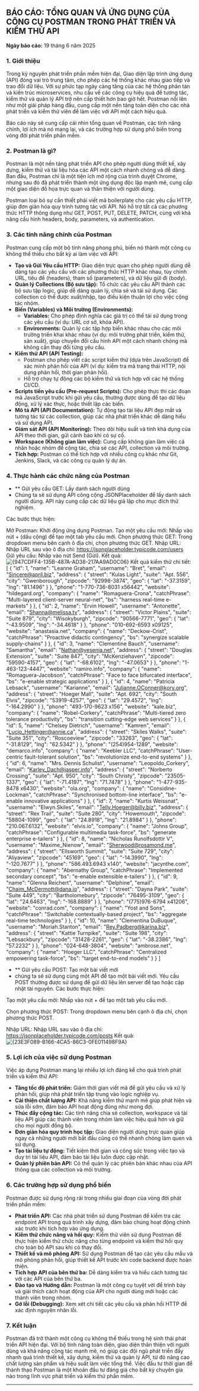 ## BÁO CÁO: TỔNG QUAN VÀ ỨNG DỤNG CỦA CÔNG CỤ POSTMAN TRONG PHÁT TRIỂN VÀ KIỂM THỬ API

**Ngày báo cáo:** 19 tháng 6 năm 2025

### 1. Giới thiệu

Trong kỷ nguyên phát triển phần mềm hiện đại, Giao diện lập trình ứng dụng (API) đóng vai trò trung tâm, cho phép các hệ thống khác nhau giao tiếp và trao đổi dữ liệu. Với sự phức tạp ngày càng tăng của các hệ thống phân tán và kiến trúc microservices, nhu cầu về các công cụ hiệu quả để tương tác, kiểm thử và quản lý API trở nên cấp thiết hơn bao giờ hết. Postman nổi lên như một giải pháp hàng đầu, cung cấp một nền tảng toàn diện cho các nhà phát triển và kiểm thử viên để làm việc với API một cách hiệu quả.

Báo cáo này sẽ cung cấp cái nhìn tổng quan về Postman, các tính năng chính, lợi ích mà nó mang lại, và các trường hợp sử dụng phổ biến trong vòng đời phát triển phần mềm.

### 2. Postman là gì?

Postman là một nền tảng phát triển API cho phép người dùng thiết kế, xây dựng, kiểm thử và tài liệu hóa các API một cách nhanh chóng và dễ dàng. Ban đầu, Postman chỉ là một tiện ích mở rộng của trình duyệt Chrome, nhưng sau đó đã phát triển thành một ứng dụng độc lập mạnh mẽ, cung cấp một giao diện đồ họa trực quan và thân thiện với người dùng.

Postman loại bỏ sự cần thiết phải viết mã boilerplate cho các yêu cầu HTTP, giúp đơn giản hóa quy trình tương tác với API. Nó hỗ trợ tất cả các phương thức HTTP thông dụng như GET, POST, PUT, DELETE, PATCH, cùng với khả năng cấu hình headers, body, parameters, và authentication.

### 3. Các tính năng chính của Postman

Postman cung cấp một bộ tính năng phong phú, biến nó thành một công cụ không thể thiếu cho bất kỳ ai làm việc với API:

* **Tạo và Gửi Yêu cầu HTTP:** Giao diện trực quan cho phép người dùng dễ dàng tạo các yêu cầu với các phương thức HTTP khác nhau, tùy chỉnh URL, tiêu đề (headers), tham số (parameters), và dữ liệu gửi đi (body).
* **Quản lý Collections (Bộ sưu tập):** Tổ chức các yêu cầu API thành các bộ sưu tập logic, giúp dễ dàng quản lý, chia sẻ và tái sử dụng. Các collection có thể được xuất/nhập, tạo điều kiện thuận lợi cho việc cộng tác nhóm.
* **Biến (Variables) và Môi trường (Environments):**
    * **Variables:** Cho phép định nghĩa các giá trị có thể tái sử dụng trong các yêu cầu (ví dụ: URL cơ sở, khóa API).
    * **Environments:** Quản lý các tập hợp biến khác nhau cho các môi trường triển khai khác nhau (ví dụ: môi trường phát triển, kiểm thử, sản xuất), giúp chuyển đổi cấu hình API một cách nhanh chóng mà không cần thay đổi từng yêu cầu.
* **Kiểm thử API (API Testing):**
    * Postman cho phép viết các script kiểm thử (dựa trên JavaScript) để xác minh phản hồi của API (ví dụ: kiểm tra mã trạng thái HTTP, nội dung phản hồi, thời gian phản hồi).
    * Hỗ trợ chạy tự động các bộ kiểm thử và tích hợp với các hệ thống CI/CD.
* **Scripts tiền yêu cầu (Pre-request Scripts):** Cho phép thực thi các đoạn mã JavaScript trước khi gửi yêu cầu, thường được dùng để tạo dữ liệu động, xử lý xác thực, hoặc thiết lập các biến.
* **Mô tả API (API Documentation):** Tự động tạo tài liệu API đẹp mắt và tương tác từ các collection, giúp các nhà phát triển khác dễ dàng hiểu và sử dụng API.
* **Giám sát API (API Monitoring):** Theo dõi hiệu suất và tính khả dụng của API theo thời gian, gửi cảnh báo khi có sự cố.
* **Workspace (Không gian làm việc):** Cung cấp không gian làm việc cá nhân hoặc nhóm để cộng tác, chia sẻ các API, collection và môi trường.
* **Tích hợp:** Postman có thể tích hợp với nhiều công cụ khác như Git, Jenkins, Slack, và các công cụ quản lý dự án.

### 4. Thực hành các chức năng của Postman
* ** Gửi yêu cầu GET: Lấy danh sách người dùng
* Chúng ta sẽ sử dụng API công cộng JSONPlaceholder để lấy danh sách người dùng. API này cung cấp các dữ liệu giả lập cho mục đích thử nghiệm.

Các bước thực hiện:

Mở Postman: Khởi động ứng dụng Postman.
Tạo một yêu cầu mới: Nhấp vào nút + (dấu cộng) để tạo một tab yêu cầu mới.
Chọn phương thức GET: Trong dropdown menu bên cạnh ô địa chỉ, chọn phương thức GET.
Nhập URL: Nhập URL sau vào ô địa chỉ: https://jsonplaceholder.typicode.com/users
Gửi yêu cầu: Nhấp vào nút Send (Gửi).
Kết quả: 
![{947CDFF4-135B-487A-AD38-217AA9AD0C06}](https://github.com/user-attachments/assets/54e50fb9-97f9-43d1-a57d-3189f09eef7e)
Kết quả kiểm thử chi tiết:
[
    {
        "id": 1,
        "name": "Leanne Graham",
        "username": "Bret",
        "email": "Sincere@april.biz",
        "address": {
            "street": "Kulas Light",
            "suite": "Apt. 556",
            "city": "Gwenborough",
            "zipcode": "92998-3874",
            "geo": {
                "lat": "-37.3159",
                "lng": "81.1496"
            }
        },
        "phone": "1-770-736-8031 x56442",
        "website": "hildegard.org",
        "company": {
            "name": "Romaguera-Crona",
            "catchPhrase": "Multi-layered client-server neural-net",
            "bs": "harness real-time e-markets"
        }
    },
    {
        "id": 2,
        "name": "Ervin Howell",
        "username": "Antonette",
        "email": "Shanna@melissa.tv",
        "address": {
            "street": "Victor Plains",
            "suite": "Suite 879",
            "city": "Wisokyburgh",
            "zipcode": "90566-7771",
            "geo": {
                "lat": "-43.9509",
                "lng": "-34.4618"
            }
        },
        "phone": "010-692-6593 x09125",
        "website": "anastasia.net",
        "company": {
            "name": "Deckow-Crist",
            "catchPhrase": "Proactive didactic contingency",
            "bs": "synergize scalable supply-chains"
        }
    },
    {
        "id": 3,
        "name": "Clementine Bauch",
        "username": "Samantha",
        "email": "Nathan@yesenia.net",
        "address": {
            "street": "Douglas Extension",
            "suite": "Suite 847",
            "city": "McKenziehaven",
            "zipcode": "59590-4157",
            "geo": {
                "lat": "-68.6102",
                "lng": "-47.0653"
            }
        },
        "phone": "1-463-123-4447",
        "website": "ramiro.info",
        "company": {
            "name": "Romaguera-Jacobson",
            "catchPhrase": "Face to face bifurcated interface",
            "bs": "e-enable strategic applications"
        }
    },
    {
        "id": 4,
        "name": "Patricia Lebsack",
        "username": "Karianne",
        "email": "Julianne.OConner@kory.org",
        "address": {
            "street": "Hoeger Mall",
            "suite": "Apt. 692",
            "city": "South Elvis",
            "zipcode": "53919-4257",
            "geo": {
                "lat": "29.4572",
                "lng": "-164.2990"
            }
        },
        "phone": "493-170-9623 x156",
        "website": "kale.biz",
        "company": {
            "name": "Robel-Corkery",
            "catchPhrase": "Multi-tiered zero tolerance productivity",
            "bs": "transition cutting-edge web services"
        }
    },
    {
        "id": 5,
        "name": "Chelsey Dietrich",
        "username": "Kamren",
        "email": "Lucio_Hettinger@annie.ca",
        "address": {
            "street": "Skiles Walks",
            "suite": "Suite 351",
            "city": "Roscoeview",
            "zipcode": "33263",
            "geo": {
                "lat": "-31.8129",
                "lng": "62.5342"
            }
        },
        "phone": "(254)954-1289",
        "website": "demarco.info",
        "company": {
            "name": "Keebler LLC",
            "catchPhrase": "User-centric fault-tolerant solution",
            "bs": "revolutionize end-to-end systems"
        }
    },
    {
        "id": 6,
        "name": "Mrs. Dennis Schulist",
        "username": "Leopoldo_Corkery",
        "email": "Karley_Dach@jasper.info",
        "address": {
            "street": "Norberto Crossing",
            "suite": "Apt. 950",
            "city": "South Christy",
            "zipcode": "23505-1337",
            "geo": {
                "lat": "-71.4197",
                "lng": "71.7478"
            }
        },
        "phone": "1-477-935-8478 x6430",
        "website": "ola.org",
        "company": {
            "name": "Considine-Lockman",
            "catchPhrase": "Synchronised bottom-line interface",
            "bs": "e-enable innovative applications"
        }
    },
    {
        "id": 7,
        "name": "Kurtis Weissnat",
        "username": "Elwyn.Skiles",
        "email": "Telly.Hoeger@billy.biz",
        "address": {
            "street": "Rex Trail",
            "suite": "Suite 280",
            "city": "Howemouth",
            "zipcode": "58804-1099",
            "geo": {
                "lat": "24.8918",
                "lng": "21.8984"
            }
        },
        "phone": "210.067.6132",
        "website": "elvis.io",
        "company": {
            "name": "Johns Group",
            "catchPhrase": "Configurable multimedia task-force",
            "bs": "generate enterprise e-tailers"
        }
    },
    {
        "id": 8,
        "name": "Nicholas Runolfsdottir V",
        "username": "Maxime_Nienow",
        "email": "Sherwood@rosamond.me",
        "address": {
            "street": "Ellsworth Summit",
            "suite": "Suite 729",
            "city": "Aliyaview",
            "zipcode": "45169",
            "geo": {
                "lat": "-14.3990",
                "lng": "-120.7677"
            }
        },
        "phone": "586.493.6943 x140",
        "website": "jacynthe.com",
        "company": {
            "name": "Abernathy Group",
            "catchPhrase": "Implemented secondary concept",
            "bs": "e-enable extensible e-tailers"
        }
    },
    {
        "id": 9,
        "name": "Glenna Reichert",
        "username": "Delphine",
        "email": "Chaim_McDermott@dana.io",
        "address": {
            "street": "Dayna Park",
            "suite": "Suite 449",
            "city": "Bartholomebury",
            "zipcode": "76495-3109",
            "geo": {
                "lat": "24.6463",
                "lng": "-168.8889"
            }
        },
        "phone": "(775)976-6794 x41206",
        "website": "conrad.com",
        "company": {
            "name": "Yost and Sons",
            "catchPhrase": "Switchable contextually-based project",
            "bs": "aggregate real-time technologies"
        }
    },
    {
        "id": 10,
        "name": "Clementina DuBuque",
        "username": "Moriah.Stanton",
        "email": "Rey.Padberg@karina.biz",
        "address": {
            "street": "Kattie Turnpike",
            "suite": "Suite 198",
            "city": "Lebsackbury",
            "zipcode": "31428-2261",
            "geo": {
                "lat": "-38.2386",
                "lng": "57.2232"
            }
        },
        "phone": "024-648-3804",
        "website": "ambrose.net",
        "company": {
            "name": "Hoeger LLC",
            "catchPhrase": "Centralized empowering task-force",
            "bs": "target end-to-end models"
        }
    }
]
* ** Gửi yêu cầu POST: Tạo một bài viết mới
* chúng ta sẽ sử dụng cùng một API để tạo một bài viết mới. Yêu cầu POST thường được sử dụng để gửi dữ liệu lên server để tạo hoặc cập nhật tài nguyên.
Các bước thực hiện:

Tạo một yêu cầu mới: Nhấp vào nút + để tạo một tab yêu cầu mới.

Chọn phương thức POST: Trong dropdown menu bên cạnh ô địa chỉ, chọn phương thức POST.

Nhập URL: Nhập URL sau vào ô địa chỉ: https://jsonplaceholder.typicode.com/posts
Kết quả:
![{23E3F089-B166-4CA5-86C3-0FE011498F9A}](https://github.com/user-attachments/assets/000c1ebb-2f01-4748-8839-84e4908af2dc)

### 5. Lợi ích của việc sử dụng Postman

Việc áp dụng Postman mang lại nhiều lợi ích đáng kể cho quá trình phát triển và kiểm thử API:

* **Tăng tốc độ phát triển:** Giảm thời gian viết mã để gửi yêu cầu và xử lý phản hồi, giúp nhà phát triển tập trung vào logic nghiệp vụ.
* **Cải thiện chất lượng API:** Khả năng kiểm thử mạnh mẽ giúp phát hiện và sửa lỗi sớm, đảm bảo API hoạt động đúng như mong đợi.
* **Thúc đẩy cộng tác:** Các tính năng chia sẻ collection, workspace và tài liệu API giúp các thành viên trong nhóm làm việc hiệu quả hơn và giữ cho mọi người đồng bộ.
* **Đơn giản hóa quy trình học tập:** Giao diện người dùng trực quan giúp ngay cả những người mới bắt đầu cũng có thể nhanh chóng làm quen và sử dụng.
* **Tạo tài liệu tự động:** Tiết kiệm thời gian và công sức trong việc tạo và duy trì tài liệu API, đảm bảo tài liệu luôn được cập nhật.
* **Quản lý phiên bản API:** Có thể quản lý các phiên bản khác nhau của API thông qua các collection và môi trường.

### 6. Các trường hợp sử dụng phổ biến

Postman được sử dụng rộng rãi trong nhiều giai đoạn của vòng đời phát triển phần mềm:

* **Phát triển API:** Các nhà phát triển sử dụng Postman để kiểm tra các endpoint API trong quá trình xây dựng, đảm bảo chúng hoạt động chính xác trước khi tích hợp vào ứng dụng.
* **Kiểm thử chức năng và hồi quy:** Kiểm thử viên sử dụng Postman để thực hiện kiểm thử chức năng cho từng endpoint và kiểm thử hồi quy cho toàn bộ API sau khi có thay đổi.
* **Thiết kế và mô phỏng API:** Sử dụng Postman để tạo các yêu cầu mẫu và mô phỏng phản hồi, giúp thiết kế API trước khi code backend được hoàn thiện.
* **Tích hợp API của bên thứ ba:** Dễ dàng kiểm tra và hiểu cách tương tác với các API của bên thứ ba.
* **Đào tạo và Hướng dẫn:** Postman là một công cụ tuyệt vời để trình bày và giải thích cách hoạt động của API cho người dùng mới hoặc các thành viên trong nhóm.
* **Gỡ lỗi (Debugging):** Xem xét chi tiết các yêu cầu và phản hồi HTTP để xác định nguyên nhân lỗi.

### 7. Kết luận

Postman đã trở thành một công cụ không thể thiếu trong hệ sinh thái phát triển API hiện đại. Với bộ tính năng toàn diện, giao diện thân thiện với người dùng và khả năng cộng tác mạnh mẽ, nó giúp các đội ngũ phát triển đẩy nhanh quá trình thiết kế, xây dựng, kiểm thử và quản lý API, từ đó nâng cao chất lượng sản phẩm và hiệu suất làm việc tổng thể. Việc đầu tư thời gian để thành thạo Postman là một khoản đầu tư đáng giá cho bất kỳ chuyên gia nào trong lĩnh vực phát triển và kiểm thử phần mềm.

---

